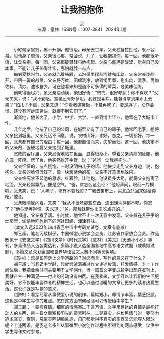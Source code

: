 # <center>让我抱抱你</center>

<div align=center><img src="http://fslib.vip.qikan.cn/img.ashx?key=%d7%f7%d5%df%a3%ba%d6%a3%d3%f1%b3%ac"></div>

<center>来源：意林   ISSN号：1007-3841   2024年1期</center>

* * *

<br>　　小时候家里穷，揭不开锅，他很瘦。母亲去世早，父亲独自拉扯他，很不容易。见他身子單薄，父亲很心疼，常会说，儿子，让我抱抱你。每一回，他都很听话，让父亲抱。每一回，父亲都能轻轻将他抱起。父亲心底满是酸涩，觉得自己没本事，不能让儿子长得壮实，哪怕就胖一点点。  
　　每到夏秋时节，父亲就光着胳膊，去沟渠里摸些河蚌和田螺。父亲常笑逐颜开，带回一篓的战果。父亲将河蚌、田螺洗净，放到锅里煮，剔出肉，洗净，再加佐料，清炒。油水虽少，可在他看来却是道不可多得的荤菜，是美味佳肴。  
　　他吃得很尽兴。见父亲没动筷，他很好奇：“爸爸，很好吃呢！你不喜欢？”父亲笑笑，说：“我不爱吃，盆里还有好多呢。我要是喜欢，能舍得拿到集市上去卖？”怕儿子不信，父亲又道：“你看我这身板，不能再吃了，要是胖了，动作会慢，还没有河蚌田螺快，就捉不到它们了。”  
　　渐渐地，他长大了，小学、中学、大学，一直到博士毕业，他留在了大城市工作。  
　　几年之后，他有了自己的公司，在城里又有了自己的房子。他常回老家，想将父亲接到城里。父亲死活不同意，说，农村山好，水好，总之，一切都好。每一回，父亲都有自己的理由；每一回，他都自信而来，失望而归。这一回，他决定不听父亲的，强硬地将父亲接到了城里。  
　　宽敞的客厅里，父亲局促地站在里面，显得很瘦小。望着父亲清癯的脸庞，他心底一阵疼。愣了会，他突然张开手臂，说：“爸爸，让我抱抱你。”  
　　父亲怔怔的，有点恍惚，一时没明白儿子的话。他快步走到父亲身边，说，抱抱你。父亲的脸倏忽红了，像一块酱紫色的布。父亲不好意思地躲闪。  
　　父亲终究禁不起他的恳求，红着脸，让他抱。他没费多大劲，就将父亲抱离了地面。父亲轻飘飘的，像是空气。“爸，你怎么这么轻？”他轻声问，眼前一片模糊。父亲笑，说：“人老了，哪有不变轻的？”“我去集市上，买点鱼虾回来做给你吃。”他说。  
　　父亲眼睛躲闪着，又笑：“我从不爱吃那些东西，连田螺河蚌都不吃，你忘了？”他心里疼得慌，央求道：“爸，那我就带你出去吃点好的。”  
　　他知道，父亲撒了谎。小时候，他曾不止一次无意中发现，父亲躲在黑乎乎的灶房里，偷偷地吃他剩下的河蚌田螺，津津有味。  
　　（本文入选2023年四川省巴中市中考语文试卷，文章有删减）  
　　郑玉超，笔名闲敲棋子，中国微型小说学会会员，江苏省作家协会会员。作品散见于《安徽文学》《四川文学》《时代文学》《意林》《美文》《天池小小说》等刊，多篇作品入选各类选刊，多篇小说入选全国各地中高考语文试题（或模拟试题），多篇文章荣获全国和世界华语征文大赛不同等次奖项。  
　　《意林》：您是如何走上文学道路的？对您而言，写作的意义在于什么？  
　　郑玉超：当我读中学时，我就尝试着通过作文讲述故事，抒发情感。走上工作岗位后，我把业余时间主要用于文学创作，当一篇篇文字变成铅字出现在报刊上，我就产生一种满足——付出的劳动没有白费。在我看来，文学可以让我们的生活更美好，它不仅能丰富作者的精神生活，也可以通过温暖的文章让更多的读者热爱生活。这也许就是写作的意义。  
　　《意林》：看您经常从事微型小说的创作，篇幅短小，却情节丰富，情感细腻。这也是中学生写作的难点。您在这方面有何经验可以传授给中学生？  
　　郑玉超：一要有真情。细腻的情感赛过千言万语，文字里传达的真情是最能打动人的东西，是一篇文章积极阳光的要素所在。二要真实。在构思情节时，要努力追求真实，否则，脱离实际胡编乱造，自己都觉得不真实的东西又怎能夺人眼球呢？上述两条，是我这么多年从事微型小说创作过程中所得到的两点感受，仅供中学生写作文时参考。
